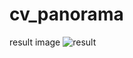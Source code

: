 # cv_panorama

result image
![result](https://github.com/gngsn/cv_panorama/blob/master/result.jpg?raw=true)
